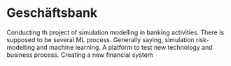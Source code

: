 # Geschäftsbank
Conducting th project of simulation modelling in banking activities. There is supposed to be several ML process.
Generally saying, simulation risk-modelling and machine learning.
A platform to test new technology and business process.
Creating a new financial system
